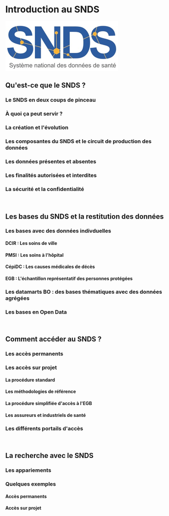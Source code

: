 # Introduction au SNDS
<!-- SPDX-License-Identifier: MPL-2.0 -->

![le SNDS](../files/images/logo/logoSNDS.jpg)


## Qu'est-ce que le SNDS ?

### Le SNDS en deux coups de pinceau

### À quoi ça peut servir ?

### La création et l'évolution

### Les composantes du SNDS et le circuit de production des données

### Les données présentes et absentes

### Les finalités autorisées et interdites

### La sécurité et la confidentialité


<br>


## Les bases du SNDS et la restitution des données

### Les bases avec des données indivduelles

#### DCIR : Les soins de ville

#### PMSI : Les soins à l'hôpital

#### CépiDC : Les causes médicales de décès

#### EGB : L'échantillon représentatif des personnes protégées

### Les datamarts BO : des bases thématiques avec des données agrégées

### Les bases en Open Data


<br>


## Comment accéder au SNDS ?

### Les accès permanents

### Les accès sur projet

#### La procédure standard

#### Les méthodologies de référence

#### La procédure simplifiée d'accès à l'EGB

#### Les assureurs et industriels de santé

### Les différents portails d'accès


<br>


## La recherche avec le SNDS

### Les appariements

### Quelques exemples

#### Accès permanents

#### Accès sur projet